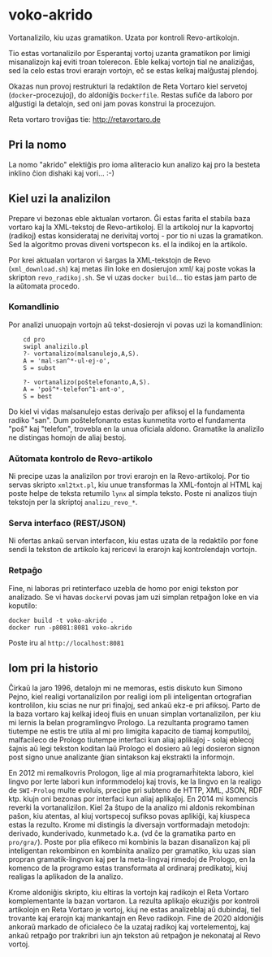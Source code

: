 # voko-akrido
Vortanalizilo, kiu uzas gramatikon. Uzata por kontroli Revo-artikolojn.

Tio estas vortanalizilo por Esperantaj vortoj uzanta gramatikon por limigi misanalizojn kaj eviti troan tolerecon. Eble kelkaj vortojn tial ne analiziĝas, sed la celo estas trovi erarajn vortojn, eĉ se estas kelkaj
malĝustaj plendoj.

Okazas nun provoj restrukturi la redaktilon de Reta Vortaro kiel servetoj (`docker`-procezujoj), 
do aldoniĝis `Dockerfile`. Restas sufiĉe da laboro por alĝustigi la detalojn, sed oni jam
povas konstrui la procezujon.

Reta vortaro troviĝas tie: http://retavortaro.de

## Pri la nomo
La nomo "akrido" elektiĝis pro ioma aliteracio kun analizo kaj pro la besteta inklino ĉion dishaki kaj vori... :-)

##  Kiel uzi la analizilon

Prepare vi bezonas eble aktualan vortaron. Ĝi estas farita el stabila baza vortaro kaj la XML-tekstoj de Revo-artikoloj. El la artikoloj nur la kapvortoj (radikoj) estas konsiderataj ne derivitaj vortoj - por tio ni uzas la gramatikon. Sed la algoritmo provas diveni vortspecon ks. el la indikoj en la artikolo.

Por krei aktualan vortaron vi ŝargas la XML-tekstojn de Revo (`xml_download.sh`) kaj metas ilin loke en dosierujon xml/ kaj poste vokas la skripton `revo_radikoj.sh`. Se vi uzas `docker build`... tio estas jam parto de la aŭtomata procedo.

### Komandlinio

Por analizi unuopajn vortojn aŭ tekst-dosierojn vi povas uzi la komandlinion:
```
    cd pro
    swipl analizilo.pl
    ?- vortanalizo(malsanulejo,A,S).
    A = 'mal·san^*·ul·ej·o',
    S = subst

    ?- vortanalizo(poŝtelefonanto,A,S).
    A = 'poŝ^*-telefon^1·ant·o',
    S = best
```
  Do kiel vi vidas malsanulejo estas derivaĵo per afiksoj el la fundamenta radiko "san". Dum poŝtelefonanto estas kunmetita vorto el fundamenta "poŝ" kaj "telefon", trovebla en la unua oficiala aldono. Gramatike la analizilo ne distingas homojn de aliaj bestoj.

### Aŭtomata kontrolo de Revo-artikolo
Ni precipe uzas la analizilon por trovi erarojn en la Revo-artikoloj. Por tio servas skripto `xml2txt.pl`,
  kiu unue transformas la XML-fontojn al HTML kaj poste helpe de teksta retumilo `lynx` al simpla teksto. Poste ni analizos tiujn tekstojn per la skriptoj `analizu_revo_*`.

### Serva interfaco (REST/JSON)
Ni ofertas ankaŭ servan interfacon, kiu estas uzata de la redaktilo por fone sendi la tekston de artikolo 
  kaj rericevi la erarojn kaj kontrolendajn vortojn. 

### Retpaĝo
 Fine, ni laboras pri retinterfaco uzebla de homo por enigi tekston por analizado. Se vi havas `docker`vi povas
 jam uzi simplan retpaĝon loke en via koputilo:
 ```
 docker build -t voko-akrido .
 docker run -p8081:8081 voko-akrido
```

Poste iru al `http://localhost:8081`

## Iom pri la historio

Ĉirkaŭ la jaro 1996, detalojn mi ne memoras, estis diskuto kun Simono Pejno, kiel realigi vortanalizilon por
realigi iom pli inteligentan ortografian kontrolilon, kiu scias ne nur pri finaĵoj, sed ankaŭ ekz-e pri afiksoj.
Parto de la baza vortaro kaj kelkaj ideoj fluis en unuan simplan vortanalizilon, per kiu mi lernis la belan programlingvo Prologo. La rezultanta programo tamen tiutempe ne estis tre utila al mi pro limigita kapacito
de tiamaj komputiloj, malfacileco de Prologo tiutempe interfaci kun aliaj aplikaĵoj - solaj eblecoj ŝajnis aŭ legi tekston koditan laŭ Prologo el dosiero aŭ legi dosieron signon post signo unue analizante ĝian sintakson kaj ekstrakti la informojn.

En 2012 mi remalkovris Prologon, lige al mia programarĥitekta laboro, kiel lingvo por lerte labori kun informmodeloj kaj trovis, ke la lingvo en la realigo de `SWI-Prolog` multe evoluis, precipe pri subteno de HTTP, XML, JSON, RDF ktp. kiujn oni bezonas por interfaci kun aliaj aplikaĵoj. En 2014 mi komencis reverki la vortanalizilon. Kiel 2a ŝtupo de la analizo mi aldonis rekombinan paŝon, kiu atentas, al kiuj vortspecoj sufikso povas aplikiĝi, kaj kiuspeca estas la rezulto.
Krome mi distingis la diversajn vortformadajn metodojn: derivado, kunderivado, kunmetado k.a. (vd ĉe la gramatika parto en `pro/gra/`). Poste por plia efikeco mi kombinis la bazan disanalizon kaj pli inteligentan rekombinon en
kombinita analizo per gramatiko, kiu uzas sian propran gramatik-lingvon kaj per la meta-lingvaj rimedoj de 
Prologo, en la komenco de la programo estas transformata al ordinaraj predikatoj, kiuj realigas la aplikadon de la
analizo.

Krome aldoniĝis skripto, kiu eltiras la vortojn kaj radikojn el Reta Vortaro komplementante la bazan vortaron.
La rezulta aplikaĵo ekuziĝis por kontroli artikolojn en Reta Vortaro je vortoj, kiuj ne estas analizeblaj aŭ
dubindaj, tiel trovante kaj erarojn kaj mankantajn en Revo radikojn. Fine de 2020 aldoniĝis ankoraŭ markado de oficialeco ĉe la uzataj radikoj kaj vortelementoj, kaj ankaŭ retpaĝo por trakribri iun ajn tekston aŭ retpaĝon je nekonataj al Revo vortoj.



